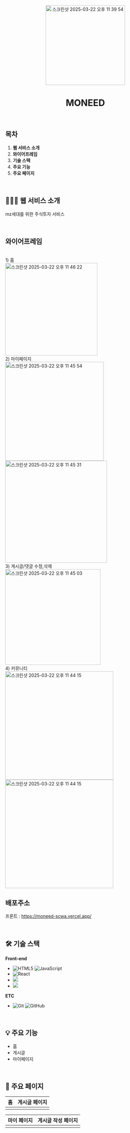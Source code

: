 <div align="center">
  <img width="250" alt="스크린샷 2025-03-22 오후 11 39 54" src="https://github.com/user-attachments/assets/21f4a44a-d8a2-4198-b715-724f8f064478" />
  <h1>MONEED</h1>
  <a href="#">
  </a>
  <br />
</div>

## 목차

1. **웹 서비스 소개**
2. **와이어프레임**
3. **기술 스택**
4. **주요 기능**
5. **주요 페이지**

<br />

## 💁🏻‍♂ 웹 서비스 소개

mz세대를 위한 주식투자 서비스

<br />

## 와이어프레임
<br />
1) 홈 <br />
<img width="290" alt="스크린샷 2025-03-22 오후 11 46 22" src="https://github.com/user-attachments/assets/3a4f0461-6201-4397-803c-a8665ea49fd2" />
<br />
2) 마이페이지 <br />
<img width="310" alt="스크린샷 2025-03-22 오후 11 45 54" src="https://github.com/user-attachments/assets/b921e323-fb53-49f4-9c26-f6d6d08fc928" />
<img width="320" alt="스크린샷 2025-03-22 오후 11 45 31" src="https://github.com/user-attachments/assets/cd48e81d-f772-4698-8157-971ca1b7846c" />
<br />
3) 게시글/댓글 수정,삭제 <br />
<img width="300" alt="스크린샷 2025-03-22 오후 11 45 03" src="https://github.com/user-attachments/assets/1919e45f-61b9-4ba2-8998-78c6c47c6303" />
<br />
4) 커뮤니티 <br />
<img width="340" alt="스크린샷 2025-03-22 오후 11 44 15" src="https://github.com/user-attachments/assets/2d9ec56a-8612-41c4-a9b0-6ff5b5285952" />
<img width="340" alt="스크린샷 2025-03-22 오후 11 44 15" src="https://github.com/user-attachments/assets/8fd78f6f-c191-48b5-98f8-c55eabadc034" />



<br />

## 배포주소
프론트 : https://moneed-scwa.vercel.app/


<br />

## 🛠 기술 스택

**Front-end**

- ![HTML5](https://img.shields.io/badge/-HTML5-E34F26?&logo=html5&logoColor=white) ![JavaScript](https://img.shields.io/badge/-JavaScript-F7DF1E?&logo=javascript&logoColor=white)
- ![React](https://img.shields.io/badge/-React-61DAFB?&logo=react&logoColor=white)
- <img src="https://img.shields.io/badge/Tailwind CSS-06B6D4?&logo=Tailwind CSS&logoColor=white"/>
- <img src="https://img.shields.io/badge/Typescript-3178C6?&logo=Typescript&logoColor=white"/>

**ETC**

- ![Git](https://img.shields.io/badge/-Git-F05032?&logo=git&logoColor=white) ![GitHub](https://img.shields.io/badge/-GitHub-181717?&logo=github&logoColor=white)

<br />

## 💡 주요 기능

- 홈
- 게시글
- 마이페이지

<br />

## 📄 주요 페이지 

|                               홈                                         |                               게시글 페이지                               |
| :---------------------------------------------------------------------: | :---------------------------------------------------------------------: |
|                    |                    |

|                               마이 페이지                                    |                               게시글 작성 페이지                               |
| :---------------------------------------------------------------------: | :---------------------------------------------------------------------: |
|                        |   |

<br />

```
